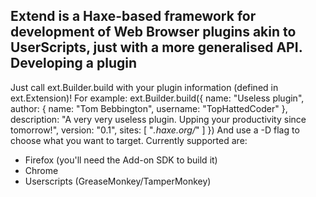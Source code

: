 Extend is a Haxe-based framework for development of Web Browser plugins akin to UserScripts, just with a more generalised API.
Developing a plugin
-------------------
Just call ext.Builder.build with your plugin information (defined in ext.Extension)!
For example:
    ext.Builder.build({
    	name: "Useless plugin",
    	author: {
    		name: "Tom Bebbington",
    		username: "TopHattedCoder"
    	},
    	description: "A very very useless plugin. Upping your productivity since tomorrow!",
    	version: "0.1",
    	sites: [
    		"*.haxe.org/*"
    	]
    })
And use a -D flag to choose what you want to target. Currently supported are:
+ Firefox (you'll need the Add-on SDK to build it)
+ Chrome
+ Userscripts (GreaseMonkey/TamperMonkey)
